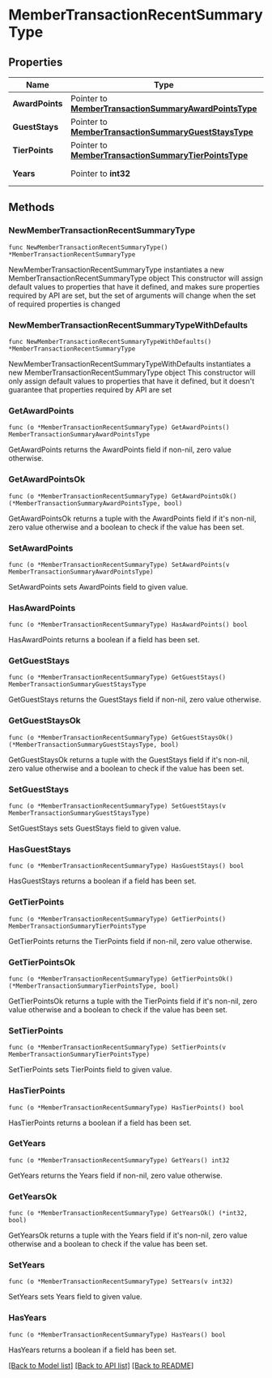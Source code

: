 # MemberTransactionRecentSummaryType

## Properties

Name | Type | Description | Notes
------------ | ------------- | ------------- | -------------
**AwardPoints** | Pointer to [**MemberTransactionSummaryAwardPointsType**](MemberTransactionSummaryAwardPointsType.md) |  | [optional] 
**GuestStays** | Pointer to [**MemberTransactionSummaryGuestStaysType**](MemberTransactionSummaryGuestStaysType.md) |  | [optional] 
**TierPoints** | Pointer to [**MemberTransactionSummaryTierPointsType**](MemberTransactionSummaryTierPointsType.md) |  | [optional] 
**Years** | Pointer to **int32** | Range in Years. | [optional] 

## Methods

### NewMemberTransactionRecentSummaryType

`func NewMemberTransactionRecentSummaryType() *MemberTransactionRecentSummaryType`

NewMemberTransactionRecentSummaryType instantiates a new MemberTransactionRecentSummaryType object
This constructor will assign default values to properties that have it defined,
and makes sure properties required by API are set, but the set of arguments
will change when the set of required properties is changed

### NewMemberTransactionRecentSummaryTypeWithDefaults

`func NewMemberTransactionRecentSummaryTypeWithDefaults() *MemberTransactionRecentSummaryType`

NewMemberTransactionRecentSummaryTypeWithDefaults instantiates a new MemberTransactionRecentSummaryType object
This constructor will only assign default values to properties that have it defined,
but it doesn't guarantee that properties required by API are set

### GetAwardPoints

`func (o *MemberTransactionRecentSummaryType) GetAwardPoints() MemberTransactionSummaryAwardPointsType`

GetAwardPoints returns the AwardPoints field if non-nil, zero value otherwise.

### GetAwardPointsOk

`func (o *MemberTransactionRecentSummaryType) GetAwardPointsOk() (*MemberTransactionSummaryAwardPointsType, bool)`

GetAwardPointsOk returns a tuple with the AwardPoints field if it's non-nil, zero value otherwise
and a boolean to check if the value has been set.

### SetAwardPoints

`func (o *MemberTransactionRecentSummaryType) SetAwardPoints(v MemberTransactionSummaryAwardPointsType)`

SetAwardPoints sets AwardPoints field to given value.

### HasAwardPoints

`func (o *MemberTransactionRecentSummaryType) HasAwardPoints() bool`

HasAwardPoints returns a boolean if a field has been set.

### GetGuestStays

`func (o *MemberTransactionRecentSummaryType) GetGuestStays() MemberTransactionSummaryGuestStaysType`

GetGuestStays returns the GuestStays field if non-nil, zero value otherwise.

### GetGuestStaysOk

`func (o *MemberTransactionRecentSummaryType) GetGuestStaysOk() (*MemberTransactionSummaryGuestStaysType, bool)`

GetGuestStaysOk returns a tuple with the GuestStays field if it's non-nil, zero value otherwise
and a boolean to check if the value has been set.

### SetGuestStays

`func (o *MemberTransactionRecentSummaryType) SetGuestStays(v MemberTransactionSummaryGuestStaysType)`

SetGuestStays sets GuestStays field to given value.

### HasGuestStays

`func (o *MemberTransactionRecentSummaryType) HasGuestStays() bool`

HasGuestStays returns a boolean if a field has been set.

### GetTierPoints

`func (o *MemberTransactionRecentSummaryType) GetTierPoints() MemberTransactionSummaryTierPointsType`

GetTierPoints returns the TierPoints field if non-nil, zero value otherwise.

### GetTierPointsOk

`func (o *MemberTransactionRecentSummaryType) GetTierPointsOk() (*MemberTransactionSummaryTierPointsType, bool)`

GetTierPointsOk returns a tuple with the TierPoints field if it's non-nil, zero value otherwise
and a boolean to check if the value has been set.

### SetTierPoints

`func (o *MemberTransactionRecentSummaryType) SetTierPoints(v MemberTransactionSummaryTierPointsType)`

SetTierPoints sets TierPoints field to given value.

### HasTierPoints

`func (o *MemberTransactionRecentSummaryType) HasTierPoints() bool`

HasTierPoints returns a boolean if a field has been set.

### GetYears

`func (o *MemberTransactionRecentSummaryType) GetYears() int32`

GetYears returns the Years field if non-nil, zero value otherwise.

### GetYearsOk

`func (o *MemberTransactionRecentSummaryType) GetYearsOk() (*int32, bool)`

GetYearsOk returns a tuple with the Years field if it's non-nil, zero value otherwise
and a boolean to check if the value has been set.

### SetYears

`func (o *MemberTransactionRecentSummaryType) SetYears(v int32)`

SetYears sets Years field to given value.

### HasYears

`func (o *MemberTransactionRecentSummaryType) HasYears() bool`

HasYears returns a boolean if a field has been set.


[[Back to Model list]](../README.md#documentation-for-models) [[Back to API list]](../README.md#documentation-for-api-endpoints) [[Back to README]](../README.md)


